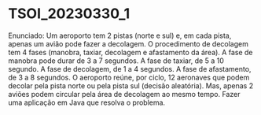 # TSOI_20230330_1
  Enunciado:
    Um aeroporto tem 2 pistas (norte e sul) e, em cada pista, apenas um avião pode fazer a decolagem. 
    O procedimento de decolagem tem 4 fases (manobra, taxiar, decolagem e afastamento da área).
    A fase de manobra pode durar de 3 a 7 segundos. A fase de taxiar, de 5 a 10 segundo. A fase de decolagem, de 1 a 4 segundos. A fase de afastamento, de 3 a 8 segundos.
    O aeroporto reúne, por ciclo, 12 aeronaves que podem decolar pela pista norte ou pela pista sul (decisão aleatória). Mas, apenas 2 aviões podem circular pela área de decolagem ao mesmo tempo. Fazer uma aplicação em Java que resolva o problema.
